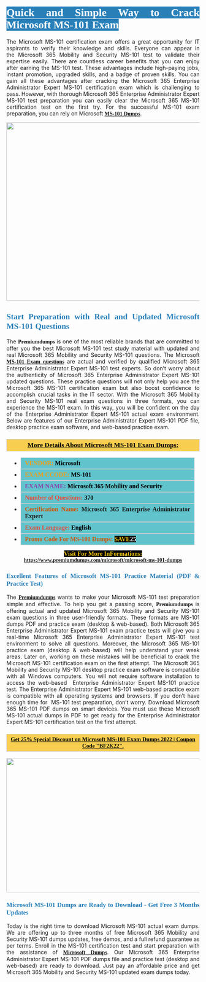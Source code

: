 <h1 style="text-align: justify;"><span style="color:#ffffff;"><span style="font-family:Georgia,serif;"><strong><span style="background-color:#2980b9;">Quick and Simple Way to Crack Microsoft MS-101 Exam</span></strong></span></span></h1>

<p style="text-align: justify;">The Microsoft MS-101 certification exam offers a great opportunity for IT aspirants to verify their knowledge and skills. Everyone can appear in the Microsoft 365 Mobility and Security MS-101 test to validate their expertise easily. There are countless career benefits that you can enjoy after earning the MS-101 test. These advantages include high-paying jobs, instant promotion, upgraded skills, and a badge of proven skills. You can gain all these advantages after cracking the Microsoft 365 Enterprise Administrator Expert MS-101 certification exam which is challenging to pass. However, with thorough Microsoft 365 Enterprise Administrator Expert MS-101 test preparation you can easily clear the Microsoft 365 MS-101 certification test on the first try. For the successful MS-101 exam preparation, you can rely on Microsoft <span style="font-family:Georgia,serif;"><strong><a href="https://www.premiumdumps.com/microsoft/microsoft-ms-101-dumps">MS-101 Dumps</a></strong></span>.</p>

<p style="text-align: center;"><a href="https://www.premiumdumps.com/microsoft/microsoft-ms-101-dumps"><img alt="" src="https://i.imgur.com/KJGzbJ2.jpeg" style="width: 700px; height: 465px;" /></a></p>

<h2 style="text-align: justify;"><span style="color:#2980b9;"><span style="font-family:Georgia,serif;"><strong>Start Preparation with Real and Updated Microsoft MS-101 Questions</strong></span></span></h2>

<p style="text-align: justify;">The <span style="font-size:14px;"><span style="font-family:Georgia,serif;"><strong>Premiumdumps</strong></span></span> is one of the most reliable brands that are committed to offer you the best Microsoft MS-101 test study material with updated and real Microsoft 365 Mobility and Security MS-101 questions. The Microsoft <span style="font-family:Georgia,serif;"><strong><a href="https://www.premiumdumps.com/microsoft/microsoft-ms-101-dumps">MS-101 Exam questions</a></strong></span> are actual and verified by qualified Microsoft 365 Enterprise Administrator Expert MS-101 test experts. So don’t worry about the authenticity of Microsoft 365 Enterprise Administrator Expert MS-101 updated questions. These practice questions will not only help you ace the Microsoft 365 MS-101 certification exam but also boost confidence to accomplish crucial tasks in the IT sector. With the Microsoft 365 Mobility and Security MS-101 real exam questions in three formats, you can experience the MS-101 exam. In this way, you will be confident on the day of the Enterprise Administrator Expert MS-101 actual exam environment. Below are features of our Enterprise Administrator Expert MS-101 PDF file, desktop practice exam software, and web-based practice exam.</p>

<h3 style="background: #f7ce50; border: 1px solid rgb(204, 204, 204); padding: 5px 10px; text-align: center;"><span style="font-family:Georgia,serif;"><u><u><span style="color:#000000;"><span style="font-size:11pt"><span style="line-height:normal"><b><span style="font-size:13.0pt"><span cambria="">More Details About Microsoft MS-101 Exam Dumps:</span></span></b></span></span></span></u></u></span></h3>

<ul>
	<li style="margin:0cm 10pt">
	<div style="background:#61c4cd; border: 1px solid rgb(204, 204, 204); padding: 5px 10px; text-align: justify;"><span style="font-family:Georgia,serif;"><span style="font-size:11pt"><span style="line-height:normal"><b><span style="font-size:12.0pt"><span new="" roman="" times=""><span style="color:#f39c12;">VENDOR:</span> <span style="color:#000000;">Microsoft</span></span></span></b></span></span></span></div>
	</li>
	<li style="margin:0cm 10pt">
	<div style="background: #61c4cd; border: 1px solid rgb(204, 204, 204); padding: 5px 10px; text-align: justify;"><span style="font-family:Georgia,serif;"><span style="font-size:11pt"><span style="line-height:normal"><b><span style="font-size:12.0pt"><span new="" roman="" times=""><span style="color:#f39c12;">EXAM CCODE:</span> <span style="color:#000000;">MS-101</span></span></span></b></span></span></span></div>
	</li>
	<li style="margin:0cm 10pt">
	<div style="background: #61c4cd; border: 1px solid rgb(204, 204, 204); padding: 5px 10px; text-align: justify;"><span style="font-family:Georgia,serif;"><span style="font-size:11pt"><span style="line-height:normal"><b><span style="font-size:12.0pt"><span new="" roman="" times=""><span style="color:#8e44ad;">EXAM NAME:</span> <span style="color:#000000;">Microsoft 365 Mobility and Security</span></span></span></b></span></span></span></div>
	</li>
	<li style="margin:0cm 10pt">
	<div style="background: #61c4cd; border: 1px solid rgb(204, 204, 204); padding: 5px 10px;"><span style="font-family:Georgia,serif;"><span style="font-size:11pt"><span style="line-height:normal"><b><span style="font-size:12.0pt"><span new="" roman="" times=""><span style="color:#e74c3c;">Number of Questions:</span><span style="color:#000000;"><span style="color:#f1c40f;"> </span>370</span></span></span></b></span></span></span></div>
	</li>
	<li style="margin:0cm 10pt">
	<div style="background: #61c4cd; border: 1px solid rgb(204, 204, 204); padding: 5px 10px; text-align: justify;"><span style="font-family:Georgia,serif;"><span style="font-size:11pt"><span style="line-height:normal"><b><span style="font-size:12.0pt"><span new="" roman="" times=""><span style="color:#d35400;">Certification Name:</span> Microsoft 365 Enterprise Administrator Expert</span></span></b></span></span></span></div>
	</li>
	<li style="margin:0cm 10pt">
	<div style="background: #61c4cd; border: 1px solid rgb(204, 204, 204); padding: 5px 10px; text-align: justify;"><span style="font-family:Georgia,serif;"><span style="font-size:11pt"><span style="line-height:normal"><b><span style="font-size:12.0pt"><span new="" roman="" times=""><span style="color:#e74c3c;">Exam Language:</span> <span style="color:#000000;">English</span></span></span></b></span></span></span></div>
	</li>
	<li style="margin:0cm 10pt">
	<div style="background: #61c4cd; border: 1px solid rgb(204, 204, 204); padding: 5px 10px;"><span style="font-family:Georgia,serif;"><span style="font-size:11pt"><span style="line-height:normal"><b><span style="font-size:12.0pt"><span new="" roman="" times=""><span style="color:#d35400;">Promo Code For MS-101 Dumps:</span><span style="color:#f1c40f;"> <span style="background-color:#000000;">SAVE</span></span><span style="color:#ffffff;"><span style="background-color:#000000;">25</span></span></span></span></b></span></span></span></div>
	</li>
</ul>

<p style="text-align: center;"><span style="font-family:Georgia,serif;"><strong><span style="font-size:16px;"><span style="color:#f1c40f;"><span style="background-color:#000000;">Visit For More InFormations:</span></span></span> <a href="https://www.premiumdumps.com/microsoft/microsoft-ms-101-dumps">https://www.premiumdumps.com/microsoft/microsoft-ms-101-dumps</a></strong></span></p>

<h3 style="text-align: justify;"><span style="color:#2980b9;"><span style="font-family:Georgia,serif;"><strong><strong><strong>Excellent Features of Microsoft MS-101 Practice Material (PDF & Practice Test)</strong></strong></strong></span></span></h3>

<p style="text-align: justify;">The <a href="https://www.premiumdumps.com/"><span style="font-size:14px;"><span style="font-family:Georgia,serif;"><strong>Premiumdumps</strong></span></span></a> wants to make your Microsoft MS-101 test preparation simple and effective. To help you get a passing score, <span style="font-size:14px;"><span style="font-family:Georgia,serif;"><strong>Premiumdumps </strong></span></span>is offering actual and updated Microsoft 365 Mobility and Security MS-101 exam questions in three user-friendly formats. These formats are MS-101 dumps PDF and practice exam (desktop & web-based). Both Microsoft 365 Enterprise Administrator Expert MS-101 exam practice tests will give you a real-time Microsoft 365 Enterprise Administrator Expert MS-101 test environment to solve all questions. Moreover, the Microsoft 365 MS-101 practice exam (desktop & web-based) will help understand your weak areas. Later on, working on these mistakes will be beneficial to crack the Microsoft MS-101 certification exam on the first attempt. The Microsoft 365 Mobility and Security MS-101 desktop practice exam software is compatible with all Windows computers. You will not require software installation to access the web-based  Enterprise Administrator Expert MS-101 practice test. The Enterprise Administrator Expert MS-101 web-based practice exam is compatible with all operating systems and browsers. If you don’t have enough time for  MS-101 test preparation, don’t worry. Download Microsoft 365 MS-101 PDF dumps on smart devices. You must use these Microsoft MS-101 actual dumps in PDF to get ready for the Enterprise Administrator Expert MS-101 certification test on the first attempt.</p>

<h3 style="background: rgb(247, 206, 80); border: 1px solid rgb(204, 204, 204); padding: 5px 10px; text-align: center;"><span style="font-family:Georgia,serif;"><u><span style="color:#000000;"><span style="font-size:11pt;"><span style="line-height:normal;"><b><span cambria="">Get 25% Special Discount on Microsoft MS-101 Exam Dumps 2022 | Coupon Code "BF2K22".</span></b></span></span></span></u></span></h3>

<p style="text-align: center;"><strong><strong><a href="https://www.premiumdumps.com/microsoft/microsoft-ms-101-dumps"><img alt="" src="https://i.imgur.com/F18GQwv.jpeg" style="width: 700px; height: 350px;" /></a></strong></strong></p>

<h3 style="text-align: justify;"><strong><span style="color:#2980b9;"><span style="font-family:Georgia,serif;"><strong><strong><strong>Microsoft MS-101 Dumps are Ready to Download - Get Free 3 Months Updates</strong></strong></strong></span></span></strong></h3>

<p style="text-align: justify;">Today is the right time to download Microsoft MS-101 actual exam dumps. We are offering up to three months of free Microsoft 365 Mobility and Security MS-101 dumps updates, free demos, and a full refund guarantee as per terms. Enroll in the MS-101 certification test and start preparation with the assistance of <span style="font-family:Georgia,serif;"><strong><a href="https://www.premiumdumps.com/microsoft-exam-dumps">Microsoft Dumps</a></strong></span>. Our Microsoft 365 Enterprise Administrator Expert MS-101 PDF dumps file and practice test (desktop and web-based) are ready to download. Just pay an affordable price and get Microsoft 365 Mobility and Security MS-101 updated exam dumps today.</p>

